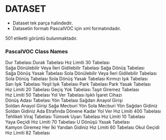 # DATASET

* Dataset tek parça halindedir.
* Datasetin formatı PascalVOC için xml formatındadır.


501 etiketli görüntü bulunmaktadır.



### PascalVOC Class Names

Dur Tabelası
Durak Tabelası
Hız Limiti 30 Tabelası
Sağa Dönülebilir Veya İleri Gidilebilir Tabelası
Sağa Dönüş Tabelası
Sağa Dönüş Yasak Tabelası
Sola Dönülebilir Veya İleri Gidilebilir Tabelası
Sola Dönüş Tabelası
Sola Dönüş Yasak Tabelası
Kırmızı Işık Tabelası
Sarı Işık Tabelası
Yeşil Işık Tabelası
Park Tabelası
Park Yasak Tabelası
Hız Limiti 20 Tabelası
Geçiş Yok Tabelası
Taşıt Giremez Tabelası
Hız Limiti 50 Tabelası
Yol Ver Tabelası
Işıklı İşaret Cihazı
Dönüş Adası Tabelası
Yön Tabelası
Sağdan Anayol Girişi
Soldan Anayol Girişi
Sağa Mecburi Yön
Sola Mecburi Yön
Sağdan Gidiniz
Soldan Gidiniz
Ada Etrafında Dönene Kadar Yol Ver
Hız Limiti 400 Tabelası
Tehlikeli Viraj Tabelası
Tümsek Uyarı Tabelası
Hız Limiti 10 Tabelası
Yaya Geçidi
Hız Limiti 70 Tabelası
U Dönüşü Yasak Tabelası
Kamyon Giremez
Her İki Yandan Gidiniz
Hız Limiti 60 Tabelası
Okul Geçidi
Hız Limiti 82 Tabelası


